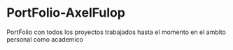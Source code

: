 # PortFolio-AxelFulop
PortFolio con todos los proyectos trabajados hasta el momento en el ambito personal como academico
